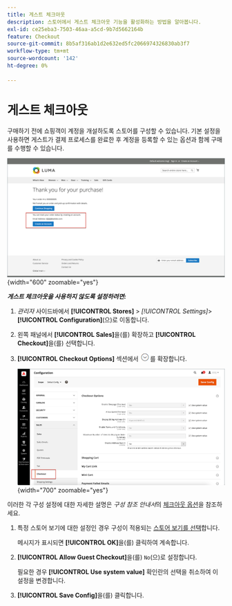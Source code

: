 ```yaml
---
title: 게스트 체크아웃
description: 스토어에서 게스트 체크아웃 기능을 활성화하는 방법을 알아봅니다.
exl-id: ce25eba3-7503-46aa-a5cd-9b7d5662164b
feature: Checkout
source-git-commit: 8b5af316ab1d2e632ed5fc2066974326830ab3f7
workflow-type: tm+mt
source-wordcount: '142'
ht-degree: 0%

---
```


# 게스트 체크아웃

구매하기 전에 쇼핑객이 계정을 개설하도록 스토어를 구성할 수 있습니다. 기본 설정을 사용하면 게스트가 결제 프로세스를 완료한 후 계정을 등록할 수 있는 옵션과 함께 구매를 수행할 수 있습니다.

![Luma 스토어에서 게스트로 체크 아웃 표시](./assets/storefront-checkout-as-guest.png){width="600" zoomable="yes"}

**_게스트 체크아웃을 사용하지 않도록 설정하려면:_**

1. _관리자_ 사이드바에서 **[!UICONTROL Stores]** > _[!UICONTROL Settings]_>**[!UICONTROL Configuration]**(으)로 이동합니다.

1. 왼쪽 패널에서 **[!UICONTROL Sales]**&#x200B;을(를) 확장하고 **[!UICONTROL Checkout]**&#x200B;을(를) 선택합니다.

1. **[!UICONTROL Checkout Options]** 섹션에서 ![확장 선택기](../assets/icon-display-expand.png)를 확장합니다.

   ![구성 페이지에서 확장된 체크 아웃 옵션](./assets/checkout-checkout-options.png){width="700" zoomable="yes"}

이러한 각 구성 설정에 대한 자세한 설명은 _구성 참조 안내서_&#x200B;의 [체크아웃 옵션](../configuration-reference/sales/checkout.md#checkout-options)을 참조하세요.

1. 특정 스토어 보기에 대한 설정인 경우 구성이 적용되는 [스토어 보기를 선택](../configuration-reference/scope-change.md#set-the-scope)합니다.

   메시지가 표시되면 **[!UICONTROL OK]**&#x200B;을(를) 클릭하여 계속합니다.

1. **[!UICONTROL Allow Guest Checkout]**&#x200B;을(를) `No`(으)로 설정합니다.

   필요한 경우 **[!UICONTROL Use system value]** 확인란의 선택을 취소하여 이 설정을 변경합니다.

1. **[!UICONTROL Save Config]**&#x200B;을(를) 클릭합니다.
